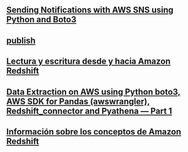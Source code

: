 
## [Sending Notifications with AWS SNS using Python and Boto3](https://medium.com/@vishvratnashegaonkar27/sending-notifications-with-aws-sns-using-python-and-boto3-4c48bb51710)

## [publish](https://boto3.amazonaws.com/v1/documentation/api/latest/reference/services/sns/client/publish.html)

## [Lectura y escritura desde y hacia Amazon Redshift](https://docs.aws.amazon.com/es_es/emr/latest/ReleaseGuide/emr-spark-redshift-readwrite.html)

## [Data Extraction on AWS using Python boto3, AWS SDK for Pandas (awswrangler), Redshift_connector and Pyathena — Part 1](https://medium.com/@triggerai01/data-extraction-on-aws-using-python-boto3-aws-sdk-for-pandas-awswrangler-redshift-connector-and-98a0fddffe63)

## [Información sobre los conceptos de Amazon Redshift](https://docs.aws.amazon.com/es_es/redshift/latest/gsg/getting-started.html)

## 